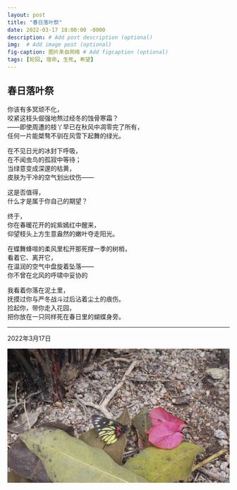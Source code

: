 ```yaml
---
layout: post
title: "春日落叶祭"
date: 2022-03-17 18:00:00 -0000
description: # Add post description (optional)
img:  # Add image post (optional)
fig-caption: 图片来自网络 # Add figcaption (optional)
tags: [轮回, 宿命, 生死, 希望]
---
```



## 春日落叶祭


你该有多冥顽不化，<br>
咬紧这枝头倔强地熬过经冬的蚀骨寒霜？<br>
——即使周遭的枝丫早已在秋风中凋零完了所有，<br>
任何一片能桀骜不驯在风雪下起舞的绿光。


在不见日光的冰封下呼吸，<br>
在不闻虫鸟的孤寂中等待；<br>
当绿意变成深邃的枯黄，<br>
皮肤为干冷的空气划出纹伤——


这是否值得，<br>
什么才是属于你自己的期望？


终于，<br>
你在春暖花开的姹紫嫣红中醒来，<br>
仰望枝头上方生意盎然的嫩叶夺走阳光。


在蝶舞蜂喧的柔风里松开那死撑一季的树梢，<br>
看着它、离开它，<br>
在温润的空气中盘旋着坠落——<br>
你不曾在北风的呼啸中妥协的


我看着你落在泥土里，<br>
抚摸过你与严冬战斗过后沾着尘土的痕伤。<br>
捡起你，带你走入花园，<br>
把你放在一只同样死在春日里的蝴蝶身旁。

---
2022年3月17日

![图片来自网络](/img/fallen_leaves/leaf_but.jpg)





